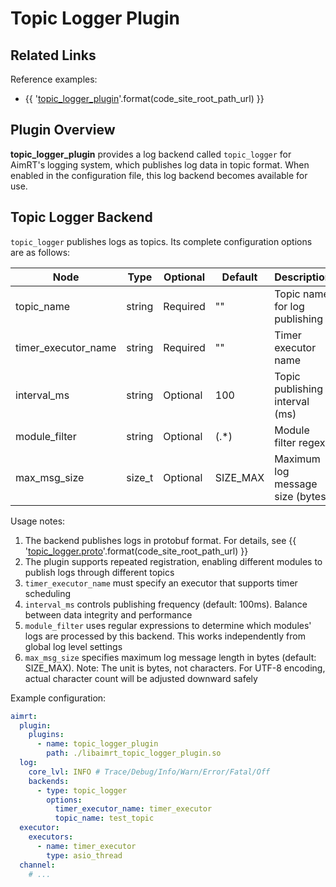 

# Topic Logger Plugin

## Related Links

Reference examples:
- {{ '[topic_logger_plugin]({}/src/examples/plugins/topic_logger_plugin)'.format(code_site_root_path_url) }}

## Plugin Overview

**topic_logger_plugin** provides a log backend called `topic_logger` for AimRT's logging system, which publishes log data in topic format. When enabled in the configuration file, this log backend becomes available for use.

## Topic Logger Backend

`topic_logger` publishes logs as topics. Its complete configuration options are as follows:

| Node                 | Type   | Optional | Default   | Description                          |
| -------------------- | ------ | -------- | --------- | ------------------------------------- |
| topic_name           | string | Required | ""        | Topic name for log publishing         |
| timer_executor_name  | string | Required | ""        | Timer executor name                   |
| interval_ms          | string | Optional | 100       | Topic publishing interval (ms)        |
| module_filter        | string | Optional | (.*)      | Module filter regex                   |
| max_msg_size         | size_t | Optional | SIZE_MAX  | Maximum log message size (bytes)      |

Usage notes:
1. The backend publishes logs in protobuf format. For details, see {{ '[topic_logger.proto]({}/src/protocols/plugins/topic_logger_plugin/topic_logger.proto)'.format(code_site_root_path_url) }}
2. The plugin supports repeated registration, enabling different modules to publish logs through different topics
3. `timer_executor_name` must specify an executor that supports timer scheduling
4. `interval_ms` controls publishing frequency (default: 100ms). Balance between data integrity and performance
5. `module_filter` uses regular expressions to determine which modules' logs are processed by this backend. This works independently from global log level settings
6. `max_msg_size` specifies maximum log message length in bytes (default: SIZE_MAX). Note: The unit is bytes, not characters. For UTF-8 encoding, actual character count will be adjusted downward safely

Example configuration:
```yaml
aimrt:
  plugin:
    plugins:
      - name: topic_logger_plugin
        path: ./libaimrt_topic_logger_plugin.so
  log:
    core_lvl: INFO # Trace/Debug/Info/Warn/Error/Fatal/Off
    backends:
      - type: topic_logger
        options:
          timer_executor_name: timer_executor
          topic_name: test_topic
  executor:
    executors:
      - name: timer_executor
        type: asio_thread
  channel:
    # ...
```